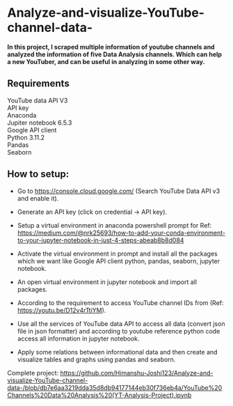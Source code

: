 # Analyze-and-visualize-YouTube-channel-data-
**In this project, I scraped multiple information of youtube channels and analyzed the information of five Data Analysis channels.  Which can help a new YouTuber, and can be useful in analyzing in some other way.**

## Requirements
YouTube data API V3 <br>
API key <br>
Anaconda <br>
Jupiter notebook 6.5.3 <br>
Google API client <br> 
Python 3.11.2 <br>
Pandas <br> 
Seaborn

## How to setup:
* Go to https://console.cloud.google.com/ (Search YouTube Data API v3 and enable it).<br>

* Generate an API key (click on credential -> API key). <br>

* Setup a virtual environment in anaconda powershell prompt for Ref: https://medium.com/@nrk25693/how-to-add-your-conda-environment-to-your-jupyter-notebook-in-just-4-steps-abeab8b8d084 <br>

* Activate the virtual environment in prompt and install all the packages which we want like Google API client python, pandas, seaborn, jupyter notebook. <br>

* An open virtual environment in jupyter notebook and import all packages. <br>

* According to the requirement to access YouTube channel IDs from (Ref: https://youtu.be/D12v4rTtiYM). <br>

* Use all the services of YouTube data API to access all data (convert json file in json formatter) and according to youtube reference python code access all information in jupyter notebook. <br>

* Apply some relations between informational data and then create and visualize tables and graphs using pandas and seaborn. <br>

Complete project: https://github.com/Himanshu-Joshi123/Analyze-and-visualize-YouTube-channel-data-/blob/db7e6aa3219dda35d8db94177144eb30f736eb4a/YouTube%20Channels%20Data%20Analysis%20(YT-Analysis-Project).ipynb
